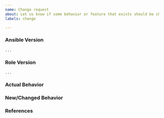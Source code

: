 ```yaml
---
name: Change request
about: Let us know if some behavior or feature that exists should be changed.
labels: change

---
```


<!--
Hi,

Thank you for opening an issue. Try to fill in the information below as best you can.
-->

### Ansible Version
<!---
ansible --version
-->
```
...
```

### Role Version
<!---
If you are not using the latest version of this Ansible role, please try upgrading to see if what you are looking for already is implemented.
-->
```
...
```

### Actual Behavior
<!--
What actually happened?
-->

### New/Changed Behavior
<!--
What do you want to happen?
-->


### References
<!--
Are there any other GitHub issues (open or closed) or Pull Requests that should be linked here? For example:

- #42

-->